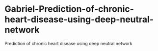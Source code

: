 # Gabriel-Prediction-of-chronic-heart-disease-using-deep-neutral-network
Prediction of chronic heart disease using deep neutral network
